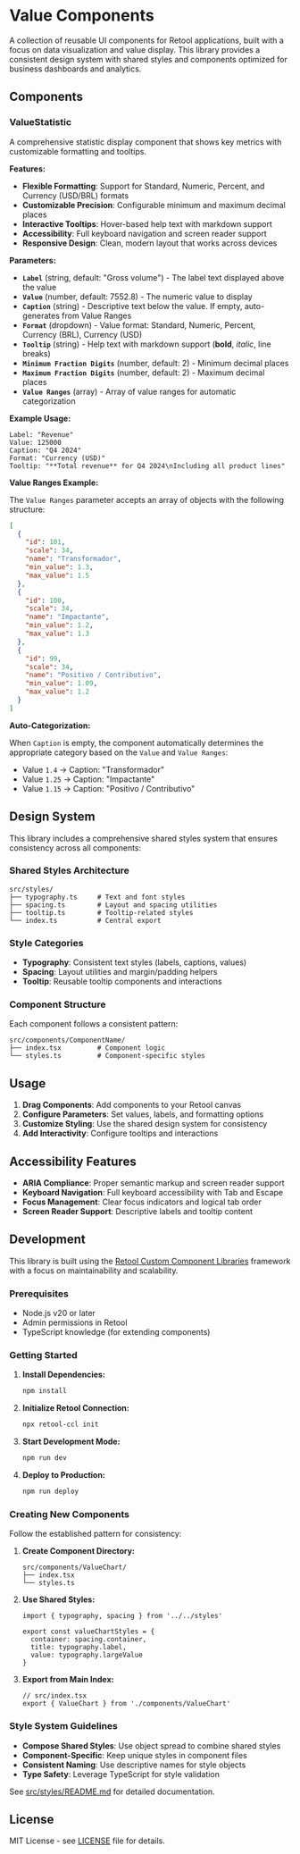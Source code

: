 # Value Components

A collection of reusable UI components for Retool applications, built with a focus on data visualization and value display. This library provides a consistent design system with shared styles and components optimized for business dashboards and analytics.

## Components

### ValueStatistic

A comprehensive statistic display component that shows key metrics with customizable formatting and tooltips.

**Features:**

- **Flexible Formatting**: Support for Standard, Numeric, Percent, and Currency (USD/BRL) formats
- **Customizable Precision**: Configurable minimum and maximum decimal places
- **Interactive Tooltips**: Hover-based help text with markdown support
- **Accessibility**: Full keyboard navigation and screen reader support
- **Responsive Design**: Clean, modern layout that works across devices

**Parameters:**

- **`Label`** (string, default: "Gross volume") - The label text displayed above the value
- **`Value`** (number, default: 7552.8) - The numeric value to display
- **`Caption`** (string) - Descriptive text below the value. If empty, auto-generates from Value Ranges
- **`Format`** (dropdown) - Value format: Standard, Numeric, Percent, Currency (BRL), Currency (USD)
- **`Tooltip`** (string) - Help text with markdown support (**bold**, _italic_, line breaks)
- **`Minimum Fraction Digits`** (number, default: 2) - Minimum decimal places
- **`Maximum Fraction Digits`** (number, default: 2) - Maximum decimal places
- **`Value Ranges`** (array) - Array of value ranges for automatic categorization

**Example Usage:**

```
Label: "Revenue"
Value: 125000
Caption: "Q4 2024"
Format: "Currency (USD)"
Tooltip: "**Total revenue** for Q4 2024\nIncluding all product lines"
```

**Value Ranges Example:**

The `Value Ranges` parameter accepts an array of objects with the following structure:

```json
[
  {
    "id": 101,
    "scale": 34,
    "name": "Transformador",
    "min_value": 1.3,
    "max_value": 1.5
  },
  {
    "id": 100,
    "scale": 34,
    "name": "Impactante",
    "min_value": 1.2,
    "max_value": 1.3
  },
  {
    "id": 99,
    "scale": 34,
    "name": "Positivo / Contributivo",
    "min_value": 1.09,
    "max_value": 1.2
  }
]
```

**Auto-Categorization:**

When `Caption` is empty, the component automatically determines the appropriate category based on the `Value` and `Value Ranges`:

- Value `1.4` → Caption: "Transformador"
- Value `1.25` → Caption: "Impactante"
- Value `1.15` → Caption: "Positivo / Contributivo"

## Design System

This library includes a comprehensive shared styles system that ensures consistency across all components:

### Shared Styles Architecture

```
src/styles/
├── typography.ts     # Text and font styles
├── spacing.ts        # Layout and spacing utilities
├── tooltip.ts        # Tooltip-related styles
└── index.ts          # Central export
```

### Style Categories

- **Typography**: Consistent text styles (labels, captions, values)
- **Spacing**: Layout utilities and margin/padding helpers
- **Tooltip**: Reusable tooltip components and interactions

### Component Structure

Each component follows a consistent pattern:

```
src/components/ComponentName/
├── index.tsx         # Component logic
└── styles.ts         # Component-specific styles
```

## Usage

1. **Drag Components**: Add components to your Retool canvas
2. **Configure Parameters**: Set values, labels, and formatting options
3. **Customize Styling**: Use the shared design system for consistency
4. **Add Interactivity**: Configure tooltips and interactions

## Accessibility Features

- **ARIA Compliance**: Proper semantic markup and screen reader support
- **Keyboard Navigation**: Full keyboard accessibility with Tab and Escape
- **Focus Management**: Clear focus indicators and logical tab order
- **Screen Reader Support**: Descriptive labels and tooltip content

## Development

This library is built using the [Retool Custom Component Libraries](https://docs.retool.com/apps/guides/custom/custom-component-libraries) framework with a focus on maintainability and scalability.

### Prerequisites

- Node.js v20 or later
- Admin permissions in Retool
- TypeScript knowledge (for extending components)

### Getting Started

1. **Install Dependencies:**

   ```bash
   npm install
   ```

2. **Initialize Retool Connection:**

   ```bash
   npx retool-ccl init
   ```

3. **Start Development Mode:**

   ```bash
   npm run dev
   ```

4. **Deploy to Production:**
   ```bash
   npm run deploy
   ```

### Creating New Components

Follow the established pattern for consistency:

1. **Create Component Directory:**

   ```
   src/components/ValueChart/
   ├── index.tsx
   └── styles.ts
   ```

2. **Use Shared Styles:**

   ```tsx
   import { typography, spacing } from '../../styles'

   export const valueChartStyles = {
     container: spacing.container,
     title: typography.label,
     value: typography.largeValue
   }
   ```

3. **Export from Main Index:**
   ```tsx
   // src/index.tsx
   export { ValueChart } from './components/ValueChart'
   ```

### Style System Guidelines

- **Compose Shared Styles**: Use object spread to combine shared styles
- **Component-Specific**: Keep unique styles in component files
- **Consistent Naming**: Use descriptive names for style objects
- **Type Safety**: Leverage TypeScript for style validation

See [src/styles/README.md](src/styles/README.md) for detailed documentation.

## License

MIT License - see [LICENSE](LICENSE) file for details.
